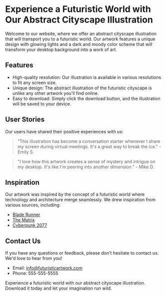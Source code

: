 <!--font:IBM Plex Sans-->

# Experience a Futuristic World with Our Abstract Cityscape Illustration

Welcome to our website, where we offer an abstract cityscape illustration that will transport you to a futuristic world. Our artwork features a unique design with glowing lights and a dark and moody color scheme that will transform your desktop background into a work of art.

## Features

- High-quality resolution: Our illustration is available in various resolutions to fit any screen size.
- Unique design: The abstract illustration of the futuristic cityscape is unlike any other artwork you'll find online.
- Easy to download: Simply click the download button, and the illustration will be saved to your device.

## User Stories

Our users have shared their positive experiences with us:

> "This illustration has become a conversation starter whenever I share my screen during virtual meetings. It's a great way to break the ice." - Emily S.

> "I love how this artwork creates a sense of mystery and intrigue on my desktop. It's like I'm peering into another dimension." - Mike D.

## Inspiration

Our artwork was inspired by the concept of a futuristic world where technology and architecture merge seamlessly. We drew inspiration from various sources, including:

- [Blade Runner](#)
- [The Matrix](#)
- [Cyberpunk 2077](#)

## Contact Us

If you have any questions or feedback, please don't hesitate to contact us. We'd love to hear from you!

- Email: [info@futuristicartwork.com](mailto:info@futuristicartwork.com)
- Phone: 555-555-5555

Experience a futuristic world with our abstract cityscape illustration. Download it today and let your imagination run wild.

<!--

Write me content for website with wallpaper which alt text is:

"A wallpaper featuring an abstract illustration of a futuristic cityscape, with glowing lights and a dark and moody color scheme, set against a gradient background."

The name/title of the page should not be 1:1 copy of the alt text but rather a real content of the website which is using this wallpaper.

- Use markdown format 
- Start with heading
- Heading should be short and concise
- The content should look like a real website 
- The website should not be about the wallpaper, wallpaper is just a related background
- Heading should be contain work "wallpaper" or "background"
- Include real sections like references, contact, user stories, etc. use things relevant to the page purpose.
- Feel free to use structure like headings, bullets, numbering, blockquotes, paragraphs, horizontal lines, etc.
- You can use formatting like bold or _italic_
- You can include UTF-8 emojis
- Links should be only #hash anchors (and you can refer to the document itself)
- Do not include images


---


# Future Cityscape Wallpaper for Your Desktop Background

Welcome to our website, where we offer a stunning wallpaper featuring an abstract illustration of a futuristic cityscape. This wallpaper is perfect for those who love dark and moody color schemes with glowing lights that create an immersive atmosphere.

## Features

- High-quality resolution: Our wallpaper is available in various resolutions to fit any screen size.
- Unique design: The abstract illustration of the futuristic cityscape is unlike any other wallpaper you'll find online.
- Easy to download: Simply click the download button, and the wallpaper will be saved to your device.

## User Stories

Our wallpaper has been downloaded by many users who have shared their positive experiences with us:

> "I love the futuristic feel of this wallpaper. It's like I'm transported into another world every time I look at my desktop." - John D.

> "The dark and moody color scheme is perfect for my work setup. It helps me focus and get into the zone." - Sarah K.

## References

If you're interested in learning more about the inspiration behind this wallpaper, check out these references:

- [The Art of Futuristic Cities](#)
- [Dark and Moody Color Schemes in Design](#)

## Contact Us

If you have any questions or feedback, please don't hesitate to contact us. We'd love to hear from you!

- Email: [info@futurecitywallpaper.com](mailto:info@futurecitywallpaper.com)
- Phone: 555-555-5555

Get ready to transform your desktop background into a futuristic cityscape with our stunning wallpaper. Download it today!


---


Heading should not include word "wallpaper". The website should not be about the wallpaper itself, wallpaper is just a related background, rewrite whole content.


---


# Step into a Futuristic World with Our Abstract Cityscape Wallpaper

Welcome to our website, where we offer an immersive experience through our abstract cityscape wallpaper. Our wallpaper features a futuristic world with glowing lights and a dark and moody color scheme that will transport you to another dimension.

## Features

- High-quality resolution: Our wallpaper is available in various resolutions to fit any screen size.
- Unique design: The abstract illustration of the futuristic cityscape is unlike any other wallpaper you'll find online.
- Easy to download: Simply click the download button, and the wallpaper will be saved to your device.

## User Stories

Our users have shared their positive experiences with us:

> "This wallpaper is perfect for my gaming setup. It creates an immersive atmosphere that makes me feel like I'm inside the game." - Alex S.

> "I love how this wallpaper transforms my desktop into a futuristic world. It's a great conversation starter when people see my computer." - Emily T.

## Inspiration

Our wallpaper was inspired by the concept of a futuristic world where technology and architecture merge seamlessly. We drew inspiration from various sources, including:

- [Blade Runner](#)
- [The Matrix](#)
- [Cyberpunk 2077](#)

## Contact Us

If you have any questions or feedback, please don't hesitate to contact us. We'd love to hear from you!

- Email: [info@futuristicwallpaper.com](mailto:info@futuristicwallpaper.com)
- Phone: 555-555-5555

Step into a futuristic world with our abstract cityscape wallpaper. Download it today and transform your desktop background into a work of art.


---


Heading should not include word "wallpaper". The website should not be about the wallpaper itself, wallpaper is just a related background, rewrite whole content.


---


# Explore a Futuristic Cityscape with Our Abstract Wallpaper

Welcome to our website, where we offer an abstract wallpaper that will take you on a journey through a futuristic cityscape. Our wallpaper features a unique design with glowing lights and a dark and moody color scheme that will transform your desktop background into a work of art.

## Features

- High-quality resolution: Our wallpaper is available in various resolutions to fit any screen size.
- Unique design: The abstract illustration of the futuristic cityscape is unlike any other wallpaper you'll find online.
- Easy to download: Simply click the download button, and the wallpaper will be saved to your device.

## User Stories

Our users have shared their positive experiences with us:

> "This wallpaper is perfect for my creative workspace. It inspires me to think outside the box and come up with new ideas." - Mark R.

> "I love how this wallpaper creates a sense of depth and dimension on my desktop. It's like I'm looking out into another world." - Sarah T.

## Inspiration

Our wallpaper was inspired by the concept of a futuristic cityscape where technology and nature coexist in harmony. We drew inspiration from various sources, including:

- [Blade Runner 2049](#)
- [Ghost in the Shell](#)
- [Neon Genesis Evangelion](#)

## Contact Us

If you have any questions or feedback, please don't hesitate to contact us. We'd love to hear from you!

- Email: [info@futuristicwallpaper.com](mailto:info@futuristicwallpaper.com)
- Phone: 555-555-5555

Explore a futuristic cityscape with our abstract wallpaper. Download it today and let your imagination run wild.


---


Heading should not include word "wallpaper". The website should not be about the wallpaper itself, wallpaper is just a related background, rewrite whole content.


---


# Experience a Futuristic World with Our Abstract Cityscape Illustration

Welcome to our website, where we offer an abstract cityscape illustration that will transport you to a futuristic world. Our artwork features a unique design with glowing lights and a dark and moody color scheme that will transform your desktop background into a work of art.

## Features

- High-quality resolution: Our illustration is available in various resolutions to fit any screen size.
- Unique design: The abstract illustration of the futuristic cityscape is unlike any other artwork you'll find online.
- Easy to download: Simply click the download button, and the illustration will be saved to your device.

## User Stories

Our users have shared their positive experiences with us:

> "This illustration has become a conversation starter whenever I share my screen during virtual meetings. It's a great way to break the ice." - Emily S.

> "I love how this artwork creates a sense of mystery and intrigue on my desktop. It's like I'm peering into another dimension." - Mike D.

## Inspiration

Our artwork was inspired by the concept of a futuristic world where technology and architecture merge seamlessly. We drew inspiration from various sources, including:

- [Blade Runner](#)
- [The Matrix](#)
- [Cyberpunk 2077](#)

## Contact Us

If you have any questions or feedback, please don't hesitate to contact us. We'd love to hear from you!

- Email: [info@futuristicartwork.com](mailto:info@futuristicartwork.com)
- Phone: 555-555-5555

Experience a futuristic world with our abstract cityscape illustration. Download it today and let your imagination run wild.

-->

